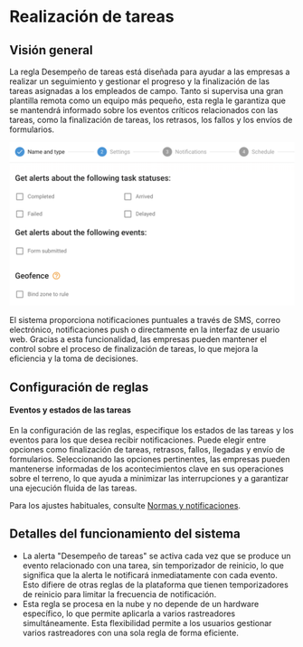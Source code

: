 # Realización de tareas

## Visión general

La regla Desempeño de tareas está diseñada para ayudar a las empresas a realizar un seguimiento y gestionar el progreso y la finalización de las tareas asignadas a los empleados de campo. Tanto si supervisa una gran plantilla remota como un equipo más pequeño, esta regla le garantiza que se mantendrá informado sobre los eventos críticos relacionados con las tareas, como la finalización de tareas, los retrasos, los fallos y los envíos de formularios.

![image-20240808-235145.png](attachments/image-20240808-235145.png)

El sistema proporciona notificaciones puntuales a través de SMS, correo electrónico, notificaciones push o directamente en la interfaz de usuario web. Gracias a esta funcionalidad, las empresas pueden mantener el control sobre el proceso de finalización de tareas, lo que mejora la eficiencia y la toma de decisiones.

## Configuración de reglas

#### Eventos y estados de las tareas

En la configuración de las reglas, especifique los estados de las tareas y los eventos para los que desea recibir notificaciones. Puede elegir entre opciones como finalización de tareas, retrasos, fallos, llegadas y envío de formularios. Seleccionando las opciones pertinentes, las empresas pueden mantenerse informadas de los acontecimientos clave en sus operaciones sobre el terreno, lo que ayuda a minimizar las interrupciones y a garantizar una ejecución fluida de las tareas.

Para los ajustes habituales, consulte [Normas y notificaciones](../).

## Detalles del funcionamiento del sistema

* La alerta "Desempeño de tareas" se activa cada vez que se produce un evento relacionado con una tarea, sin temporizador de reinicio, lo que significa que la alerta le notificará inmediatamente con cada evento. Esto difiere de otras reglas de la plataforma que tienen temporizadores de reinicio para limitar la frecuencia de notificación.
* Esta regla se procesa en la nube y no depende de un hardware específico, lo que permite aplicarla a varios rastreadores simultáneamente. Esta flexibilidad permite a los usuarios gestionar varios rastreadores con una sola regla de forma eficiente.
